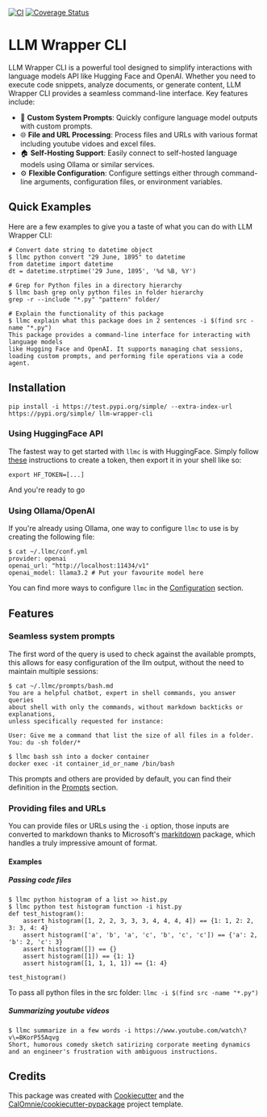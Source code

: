 [![CI](https://github.com/CalOmnie/llm_cli/actions/workflows/publish_to_pypi.yml/badge.svg)](https://github.com/CalOmnie/llm_cli/actions/workflows/publish_to_pypi.yml)
[![Coverage Status](https://coveralls.io/repos/github/CalOmnie/llm_cli/badge.svg?branch=main)](https://coveralls.io/github/CalOmnie/llm_cli?branch=main)

# LLM Wrapper CLI
LLM Wrapper CLI is a powerful tool designed to simplify interactions with language models API like Hugging Face and OpenAI. Whether you need to execute code snippets, analyze documents, or generate content, LLM Wrapper CLI provides a seamless command-line interface. Key features include:
- 📜 **Custom System Prompts**: Quickly configure language model outputs with custom prompts.
- 🌐 **File and URL Processing**: Process files and URLs with various format including youtube vidoes and excel files.
- 🏠 **Self-Hosting Support**: Easily connect to self-hosted language models using Ollama or similar services.
- ⚙️ **Flexible Configuration**: Configure settings either through command-line arguments, configuration files, or environment variables.

## Quick Examples

Here are a few examples to give you a taste of what you can do with LLM Wrapper CLI:
```
# Convert date string to datetime object
$ llmc python convert "29 June, 1895" to datetime
from datetime import datetime
dt = datetime.strptime('29 June, 1895', '%d %B, %Y')

# Grep for Python files in a directory hierarchy
$ llmc bash grep only python files in folder hierarchy
grep -r --include "*.py" "pattern" folder/

# Explain the functionality of this package
$ llmc explain what this package does in 2 sentences -i $(find src -name "*.py")
This package provides a command-line interface for interacting with language models
like Hugging Face and OpenAI. It supports managing chat sessions,
loading custom prompts, and performing file operations via a code agent.
```

## Installation

```
pip install -i https://test.pypi.org/simple/ --extra-index-url https://pypi.org/simple/ llm-wrapper-cli
```

### Using HuggingFace API

The fastest way to get started with `llmc` is with HuggingFace.
Simply follow [these](https://huggingface.co/docs/api-inference/en/getting-started) instructions to create a token,
then export it in your shell like so:
```
export HF_TOKEN=[...]
```
And you're ready to go

### Using Ollama/OpenAI

If you're already using Ollama, one way to configure `llmc` to use is by creating the following file:
```
$ cat ~/.llmc/conf.yml
provider: openai
openai_url: "http://localhost:11434/v1"
openai_model: llama3.2 # Put your favourite model here
```

You can find more ways to configure `llmc` in the [Configuration](https://github.com/CalOmnie/llm_cli/blob/main/docs/configuration.md) section.

## Features

### Seamless system prompts

The first word of the query is used to check against the available prompts,
this allows for easy configuration of the llm output, without the need to maintain multiple sessions:

```
$ cat ~/.llmc/prompts/bash.md
You are a helpful chatbot, expert in shell commands, you answer queries
about shell with only the commands, without markdown backticks or explanations,
unless specifically requested for instance:

User: Give me a command that list the size of all files in a folder.
You: du -sh folder/*

$ llmc bash ssh into a docker container
docker exec -it container_id_or_name /bin/bash
```

This prompts and others are provided by default, you can find their definition in the [Prompts](https://github.com/CalOmnie/llm_cli/blob/main/docs/prompts.md) section.

### Providing files and URLs

You can provide files or URLs using the `-i` option, those inputs are converted
to markdown thanks to Microsoft's [markitdown](https://github.com/microsoft/markitdown) package, which handles a truly impressive amount of format.

#### Examples
##### Passing code files
```
$ llmc python histogram of a list >> hist.py
$ llmc python test histogram function -i hist.py
def test_histogram():
    assert histogram([1, 2, 2, 3, 3, 3, 4, 4, 4, 4]) == {1: 1, 2: 2, 3: 3, 4: 4}
    assert histogram(['a', 'b', 'a', 'c', 'b', 'c', 'c']) == {'a': 2, 'b': 2, 'c': 3}
    assert histogram([]) == {}
    assert histogram([1]) == {1: 1}
    assert histogram([1, 1, 1, 1]) == {1: 4}

test_histogram()
```
To pass all python files in the src folder: `llmc -i $(find src -name "*.py")`

##### Summarizing youtube videos
```
$ llmc summarize in a few words -i https://www.youtube.com/watch\?v\=BKorP55Aqvg
Short, humorous comedy sketch satirizing corporate meeting dynamics and an engineer's frustration with ambiguous instructions.
```

## Credits

This package was created with [Cookiecutter](https://github.com/audreyr/cookiecutter-pypackage)
and the [CalOmnie/cookiecutter-pypackage](https://github.com/CalOmnie/cookiecutter) project template.

